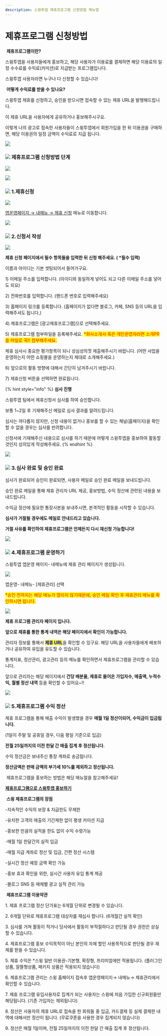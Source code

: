```yaml
---
description: 스윙투앱 제휴프로그램 신청방법 매뉴얼
---
```


# 제휴프로그램 신청방법

<img src="../../.gitbook/assets/image (9).png" alt="" data-size="line"> **제휴프로그램이란?**

스윙투앱을 사용자들에게 홍보하고, 해당 사용자가 이용료를 결제하면 해당 이용료의 일정 수수료를 수익료(커미션)로 지급받는 프로그램입니다.

스윙투앱 사용자라면 누구나 다 신청할 수 있습니다!



<img src="../../.gitbook/assets/image (9).png" alt="" data-size="line"> **어떻게 수익료를 받을 수 있나요?**

스윙투앱 제휴를 신청하고, 승인을 받으시면 접속할 수 있는 제휴 URL을 발행해드립니다.

이 제휴 URL을 사용자에게 공유하거나 홍보해주시구요.

이렇게 나의 광고로 접속한 사용자들이 스윙투앱에서 회원가입을 한 뒤 이용권을 구매하면, 해당 이용권의 일정 금액이 수익료로 지급 됩니다.

![](<../../.gitbook/assets/구분선 (1) (1) (1).PNG>)

### ![](https://wp.swing2app.co.kr/wp-content/uploads/2018/09/%EB%8B%A8%EB%9D%BD1-1.png) **제휴프로그램 신청방법 단계**

![](https://wp.swing2app.co.kr/wp-content/uploads/2018/10/%EC%8A%A4%EC%9C%99-%EC%A0%9C%ED%9C%B4-%ED%94%84%EB%A1%9C%EA%B7%B8%EB%9E%A8-KR.png)

![](<../../.gitbook/assets/구분선 (1) (1) (1).PNG>)

### ![](https://wp.swing2app.co.kr/wp-content/uploads/2018/09/%EB%8B%A8%EB%9D%BD1-1.png) 1.제휴신청

![](https://wp.swing2app.co.kr/wp-content/uploads/2018/10/%EC%A0%9C%ED%9C%B4%EC%8B%A0%EC%B2%AD.png)

[앱운영페이지 → 내메뉴 → 제휴 신청](http://www.swing2app.co.kr/view/affiliate\_apply) 메뉴로 이동합니다.&#x20;

![](<../../.gitbook/assets/구분선 (1) (1) (1).PNG>)

### ![](https://wp.swing2app.co.kr/wp-content/uploads/2018/09/%EB%8B%A8%EB%9D%BD1-1.png) 2.신청서 작성

![](https://wp.swing2app.co.kr/wp-content/uploads/2018/10/%EC%A0%9C%ED%9C%B4%EC%8B%A0%EC%B2%AD2-e1611557249483.png)

**제휴 신청 페이지에서 필수 항목들을 입력한 뒤 신청 해주세요.  ( **<mark style="color:red;">**\*필수 입력**</mark>**)**

이름과 아이디는 기본 셋팅되어서 들어가구요.

1\) 이메일 주소를 입력합니다. (아이디와 동일하게 넣어도 되고 다른 이메일 주소를 넣어도 되요)

2\) 전화번호를 입력합니다. (핸드폰 번호로 입력해주세요)

3\) 홈페이지 링크를 등록합니다. (홈페이지가 없다면 블로그, 카페, SNS 등의 URL을 입력해주셔도 됩니다,)

4\) 제휴프로그램은 \[광고제휴프로그램]으로 선택해주세요.

5\) 제휴프로그램 첨부파일을 등록해주세요. <mark style="color:red;">\*회사소개서 혹은 개인운영자라면 소개PR을 파일로 꼭!! 첨부해주세요.</mark>

제휴 심사시 중요한 평가항목이 되니 성심성의껏 제출해주시기 바랍니다. (어떤 사업을 운영하는지 어떤 쇼핑몰을 운영하는지 제대로 소개해주세요.)

6\) 앞으로의 활동 방향에 대해서 간단히 남겨주시기 바랍니다.

7\) 제휴신청 버튼을 선택하면 완료됩니다.

{% hint style="info" %}
**심사 진행**

스윙투앱 팀에서 제휴신청서 심사를 하여 승인합니다.

보통 1\~2일 후  기재해주신 메일로 심사 결과를 알려드립니다.

심사는 까다롭지 않지만, 신청 내용이 없거나 홍보를 할 수 있는 채널(홈페이지)을 확인할 수 없을 경우는 심사를 반려합니다.

신청서에 기재해주신 내용으로 심사를 하기 때문에 어떻게 스윙투앱을 홍보하여 활동할 것인지 성의있게 작성해주세요.
{% endhint %}

![](<../../.gitbook/assets/구분선 (1) (1) (1).PNG>)

### ![](https://wp.swing2app.co.kr/wp-content/uploads/2018/09/%EB%8B%A8%EB%9D%BD1-1.png) 3.심사 완료 및 승인 완료&#x20;

심사가 완료되어 승인이 완료되면, 사용자 메일로 승인 완료 메일을 보내드립니다.

승인 완료 메일을 통해 제휴 관리자 URL 제공, 홍보방법, 수익 정산에 관련된 내용을 보내드립니다.

수익금 정산에 필요한 통장사본을 보내주시면, 본격적인 활동을 시작할 수 있습니다.

**심사가 거절될 경우에도 메일로 안내드리고 있습니다.**

**거절 사유를 확인하여 제휴프로그램은 언제든지 다시 재신청 가능합니다!**

![](<../../.gitbook/assets/구분선 (1) (1) (1).PNG>)

### ![](https://wp.swing2app.co.kr/wp-content/uploads/2018/09/%EB%8B%A8%EB%9D%BD1-1.png) 4.제휴프로그램 운영하기

스윙투앱 앱운영 페이지- 내메뉴에 제휴 관리 페이지가 생성됩니다.&#x20;

![](https://wp.swing2app.co.kr/wp-content/uploads/2018/10/%EC%A0%9C%ED%9C%B4%EC%8B%A0%EC%B2%AD4.png)

앱운영- 내메뉴- \[제휴관리] 선택

<mark style="color:red;">\*승인 전까지는 해당 메뉴가 열리지 않기때문에, 승인 메일 확인 후 제휴관리 메뉴를 확인하시면 됩니다.</mark>



![](https://wp.swing2app.co.kr/wp-content/uploads/2018/10/%EC%A0%9C%ED%9C%B4%EC%8B%A0%EC%B2%AD3.png)

**제휴 프로그램 관리자 페이지 입니다.**

**앞으로 제휴를 통한 통계 내역은 해당 페이지에서 확인이 가능합니다.**&#x20;

관리자 정보를 통해서 <mark style="color:blue;">**제휴 URL**</mark>을 확인할 수 있구요. 해당 URL을 사용자들에게 배포하거나 공유하여 유입을 유도할 수 있습니다.&#x20;

통계지표, 정산관리, 광고관리 등의 메뉴를 확인하면서 제휴프로그램을 관리할 수 있습니다.

앞으로 관리자는 해당 페이지에서 **건당 배분율, 제휴로 들어온 가입자수, 매출액, 누적수익, 월별 정산 내역** 등을 확인할 수 있어요\~!!

![](<../../.gitbook/assets/구분선 (1) (1) (1).PNG>)

### ![](https://wp.swing2app.co.kr/wp-content/uploads/2018/09/%EB%8B%A8%EB%9D%BD1-1.png) 5.제휴프로그램 수익 정산

제휴 프로그램을 통해 매출 수익이 발생했을 경우 **매월 1일 정산이되어, 수익금이 입금됩니다.**

(1일이 주말 및 공휴일 경우, 다음 평일 기준으로 입금)

**전월 25일까지의 이전 한달 간 매출 집계 후 정산됩니다.**

수익 정산금은 보내주신 통장 계좌로 송금됩니다.

**정산금액은 판매 금액의 부가세 10%를 제외하고 정산됩니다.**



<img src="../../.gitbook/assets/image (9).png" alt="" data-size="line"> 제휴프로그램을 홍보하는 방법은 해당 매뉴얼을 참고해주세요!

[**제휴프로그램으로 스윙투앱 홍보하기**](promotion.md)



<img src="../../.gitbook/assets/image (9).png" alt="" data-size="line"> **스윙 제휴프로그램의 장점**

\-지속적인 수익의 보장 & 지급한도 무제한

\-유치한 고객의 매출의 기간제한 없이 평생 커미션 지급

\-홍보한 만큼의 실적을 한도 없이 수익 수령가능

\-매월 1일 한달간의 실적 입금

​-매월 지급 계좌로 정산 및 입금, 간편 정산 시스템

\-실시간 정산 예정 금액 확인 가능

\-홍보 효과 확인을 위한, 실시간 사용자 유입 통계 제공

\-블로그 SNS 등 매체별 광고 실적 관리 가능



<img src="../../.gitbook/assets/image (9).png" alt="" data-size="line"> **제휴프로그램 이용약관**

1\. 제휴 프로그램 정산 단가표는 6개월 단위로 변경될 수 있습니다.

2\. 6개월 단위로 제휴프로그램 대상자를 재심사 합니다. (6개월간 실적 확인)

3\. 심사를 거쳐 활동이 적거나 당사에서 활동이 부적절하다고 판단될 경우 권한은 상실할 수 있습니다.

4\. 제휴프로그램 홍보 수익목적이 아닌 본인의 자체 할인 사용목적으로 판단될 경우 재제를 받을 수 있습니다.

5\. 제휴 수익은 \*스윙 일반 이용권-기본형, 확장형, 프리미엄에만 적용됩니다. (플러그인 상품, 알뜰형상품, 패키지 상품은 적용되지 않습니다)

6\. 제휴프로그램 관리는 스윙 홈페이지 접속후 앱운영페이지→ 내메뉴→ 제휴관리에서 확인할 수 있습니다.

7\. 제휴 프로그램 유입사용자로 집계가 되는 사용자는 스윙에 처음 가입한 신규회원들만 해당됩니다. (기존 가입자는 제외됩니다)

8\. 정산은 사용자의 제휴 URL로 접속을 한 회워들 중 입금, 카드결제 등 실제 결제한 내역에 대해서만 정산이 됩니다. (무료쿠폰을 사용한 경우 집계되지 않습니다)

9\. 정산은 매월 1일이며, 전월 25일까지의 이전 한달 간 매출 집계 후 정산됩니다.
